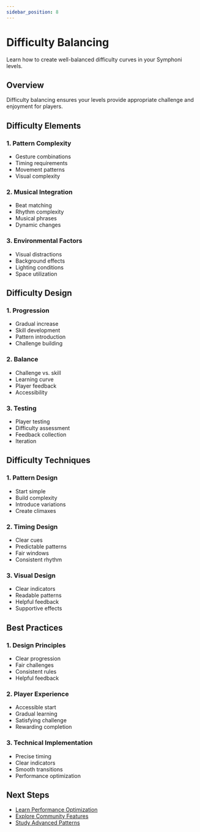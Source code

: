 ```yaml
---
sidebar_position: 8
---
```


# Difficulty Balancing

Learn how to create well-balanced difficulty curves in your Symphoni levels.

## Overview

Difficulty balancing ensures your levels provide appropriate challenge and enjoyment for players.

## Difficulty Elements

### 1. Pattern Complexity
- Gesture combinations
- Timing requirements
- Movement patterns
- Visual complexity

### 2. Musical Integration
- Beat matching
- Rhythm complexity
- Musical phrases
- Dynamic changes

### 3. Environmental Factors
- Visual distractions
- Background effects
- Lighting conditions
- Space utilization

## Difficulty Design

### 1. Progression
- Gradual increase
- Skill development
- Pattern introduction
- Challenge building

### 2. Balance
- Challenge vs. skill
- Learning curve
- Player feedback
- Accessibility

### 3. Testing
- Player testing
- Difficulty assessment
- Feedback collection
- Iteration

## Difficulty Techniques

### 1. Pattern Design
- Start simple
- Build complexity
- Introduce variations
- Create climaxes

### 2. Timing Design
- Clear cues
- Predictable patterns
- Fair windows
- Consistent rhythm

### 3. Visual Design
- Clear indicators
- Readable patterns
- Helpful feedback
- Supportive effects

## Best Practices

### 1. Design Principles
- Clear progression
- Fair challenges
- Consistent rules
- Helpful feedback

### 2. Player Experience
- Accessible start
- Gradual learning
- Satisfying challenge
- Rewarding completion

### 3. Technical Implementation
- Precise timing
- Clear indicators
- Smooth transitions
- Performance optimization

## Next Steps

- [Learn Performance Optimization](/docs/map-design/optimization)
- [Explore Community Features](/docs/community/features)
- [Study Advanced Patterns](/docs/map-design/advanced-patterns) 